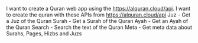 I want to create a Quran web app using the https://alquran.cloud/api.
I want to create the quran with these APIs from https://alquran.cloud/api
Juz - Get a Juz of the Quran
Surah - Get a Surah of the Quran
Ayah - Get an Ayah of the Quran
Search - Search the text of the Quran
Meta - Get meta data about Surahs, Pages, Hizbs and Juzs
